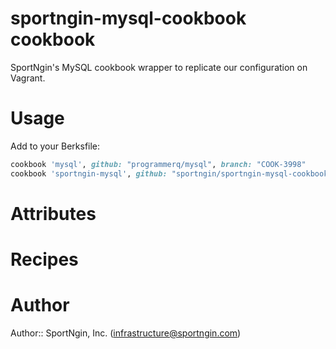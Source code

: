 # sportngin-mysql-cookbook cookbook

SportNgin's MySQL cookbook wrapper to replicate our configuration on
Vagrant.

# Usage

Add to your Berksfile:

```ruby
cookbook 'mysql', github: "programmerq/mysql", branch: "COOK-3998"
cookbook 'sportngin-mysql', github: "sportngin/sportngin-mysql-cookbook"
```

# Attributes

# Recipes

# Author

Author:: SportNgin, Inc. (<infrastructure@sportngin.com>)
